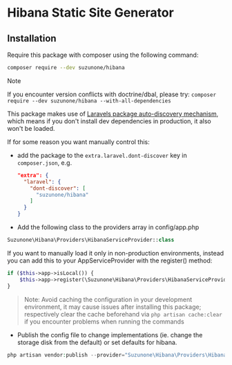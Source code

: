 Hibana Static Site Generator
================================================


Installation
--------------------------------
Require this package with composer using the following command:

```bash
composer require --dev suzunone/hibana
```

> [!NOTE]  
> If you encounter version conflicts with doctrine/dbal, please try:
> `composer require --dev suzunone/hibana --with-all-dependencies`

This package makes use of [Laravels package auto-discovery mechanism](https://medium.com/@taylorotwell/package-auto-discovery-in-laravel-5-5-ea9e3ab20518), which means if you don't install dev dependencies in production, it also won't be loaded.

If for some reason you want manually control this:
- add the package to the `extra.laravel.dont-discover` key in `composer.json`, e.g.
  ``` json
  "extra": {
    "laravel": {
      "dont-discover": [
        "suzunone/hibana"
      ]
    }
  }
  ```

* Add the following class to the providers array in config/app.php

``` php
Suzunone\Hibana\Providers\HibanaServiceProvider::class
```

If you want to manually load it only in non-production environments, instead you can add this to your AppServiceProvider with the register() method:
``` php
if ($this->app->isLocal()) {
    $this->app->register(\Suzunone\Hibana\Providers\HibanaServiceProvider::class);
}
```

> Note: Avoid caching the configuration in your development environment, it may cause issues after installing this package; respectively clear the cache beforehand via `php artisan cache:clear` if you encounter problems when running the commands

* Publish the config file to change implementations (ie. change the storage disk from the default) or set defaults for hibana.
```php
php artisan vendor:publish --provider="Suzunone\Hibana\Providers\HibanaServiceProvider" --tag=config
```
